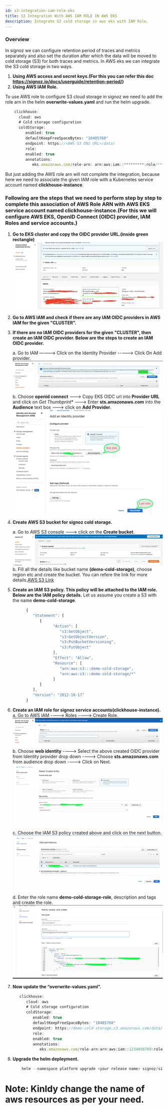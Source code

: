 ```yaml
---
id: s3-integration-iam-role-eks
title: S3 Integration With AWS IAM ROLE IN AWS EKS
description: Integrate S3 cold storage in aws eks with IAM Role.
---
```


### Overview
In signoz we can configure retention period of traces and metrics separately and also set the duration after which the data will be moved to cold storage (S3) for both traces and metrics.
In AWS eks we can integrate the S3 cold storage in two ways.
1. **Using AWS access and secret keys.(For this you can refer this doc https://signoz.io/docs/userguide/retention-period/)**
2. **Using AWS IAM Role.**

To use AWS role to configure S3 cloud storage in signoz we need to add the role arn in the helm **overwrite-values.yaml** and run the helm upgrade.
   ```jsx
       clickhouse:
         cloud: aws
         # Cold storage configuration
         coldStorage:
            enabled: true
            defaultKeepFreeSpaceBytes: "10485760"
            endpoint: https://<AWS S3 DNS URL>/data/
            role:
            enabled: true
            annotations:
               eks.amazonaws.com/role-arn: arn:aws:iam::*********:role/********
   ```
But just adding the AWS role arn will not complete the integration, because here we need to associate the given IAM role with a Kubernetes service account named **clickhouse-instance**. 

### Following are the steps that we need to perform step by step to complete this association of AWS Role ARN with AWS EKS service account named clickhouse-instance.(For this we will configure AWS EKS, OpenID Connect (OIDC) provider, IAM Roles and service accounts.)

1. **Go to EKS cluster and copy the OIDC provider URL.(inside green rectangle)**
![AWS OIDC URL](../../static/img/docs/s3-cold-storage/aws-eks-oidc-url.png)
2. **Go to AWS IAM and check if there are any IAM OIDC providers in AWS IAM for the given "CLUSTER".**
3. **If there are no IAM OIDC providers for the given "CLUSTER", then create an IAM OIDC provider. Below are the steps to create an IAM OIDC provider.**

   a. Go to IAM —---> Click on the Identity Provider -----> Click On Add provider.
   ![IAM OIDC PROVIDER](../../static/img/docs/s3-cold-storage/aws-iam-oidc-provider.png)

   b. Choose **openid connect** —--> Copy EKS OIDC url into **Provider URL** and click on *Get Thumbprint** ---> Enter **sts.amazonaws.com** into the **Audience** text box ---> click on **Add Provider**.
   ![ADD OIDC PROVIDER](../../static/img/docs/s3-cold-storage/add-iam-oidc-provider.png)

4. **Create AWS S3 bucket for signoz cold storage.**

   a. Go to AWS S3 console ---> click on the **Create bucket**.
   ![AWS S3](../../static/img/docs/s3-cold-storage/aws-s3-create.png)
   b. Fill all the details like bucket name **(demo-cold-storage)**,  choose region etc and create the bucket.
      You can refere the link for more details.[AWS S3 Link](https://docs.aws.amazon.com/AmazonS3/latest/userguide/creating-bucket.html)

5. **Create an IAM S3 policy. This policy will be attached to the IAM role. Below are the IAM policy details.**
   Let us assume you create a S3 with the name **demo-cold-storage**.
      ```jsx
            {
               "Statement": [
                  {
                        "Action": [
                           "s3:GetObject",
                           "s3:GetObjectVersion",
                           "s3:PutBucketVersioning",
                           "s3:PutObject"
                        ],
                        "Effect": "Allow",
                        "Resource": [
                           "arn:aws:s3:::demo-cold-storage",
                           "arn:aws:s3:::demo-cold-storage/*"
                        ]
                  }
               ],
               "Version": "2012-10-17"
            }
      ```
6. **Create an IAM role for signoz service accounts(clickhouse-instance).**
   a. Go to AWS IAM ----> Roles ----> Create Role.
   ![AWS IAM ROLE](../../static/img/docs/s3-cold-storage/aws-iam-role.png)

   b. Choose **web identity** ----> Select the above created OIDC provider from Identity provider drop down -—--> Choose **sts.amazonaws.com** from audience drop down ----> Click on Next.
   ![AWS WEB IDENTITY](../../static/img/docs/s3-cold-storage/aws-web-identity.png)

   c. Choose the IAM S3 policy created above and click on the next button.
   ![AWS IAM POLICY](../../static/img/docs/s3-cold-storage/aws-iam-policy.png)

   d. Enter the role name **demo-cold-storage-role**, description and tags and create the role.
   ![AWS ADD ROLE](../../static/img/docs/s3-cold-storage/aws-add-role.png)

7. **Now update the “overwrite-values.yaml”.**
      ```jsx
         clickhouse:
            cloud: aws
            # Cold storage configuration
            coldStorage:
               enabled: true
               defaultKeepFreeSpaceBytes: "10485760"
               endpoint: https://demo-cold-storage.s3.amazonaws.com/data/
               role:
               enabled: true
               annotations:
                  eks.amazonaws.com/role-arn:arn:aws:iam::1234056789:role/demo-cold-storage-role
      ```
8. **Upgrade the helm deployment.**
   ```jsx
       helm --namespace platform upgrade <your release name> signoz/signoz -f overwrite-values.yaml    
   ```

# Note: Kinldy change the name of aws resources as per your need.    